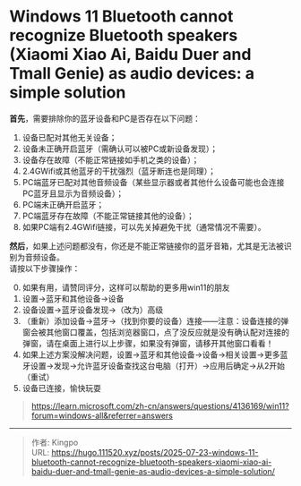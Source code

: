 # Windows 11 Bluetooth cannot recognize Bluetooth speakers (Xiaomi Xiao Ai, Baidu Duer and Tmall Genie) as audio devices: a simple solution


<!--more-->


**首先**，需要排除你的蓝牙设备和PC是否存在以下问题：

1. 设备已配对其他无关设备；
2. 设备未正确开启蓝牙（需确认可以被PC或新设备发现）；
3. 设备存在故障（不能正常链接如手机之类的设备）；
4. 2.4GWifi或其他蓝牙的干扰强烈（蓝牙断连也是同理）；
5. PC端蓝牙已配对其他音频设备（某些显示器或者其他什么设备可能也会连接PC蓝牙且显示为音频设备）；
6. PC端未正确开启蓝牙；
7. PC端蓝牙存在故障（不能正常链接其他的设备）；
8. 如果PC端有2.4GWifi链接，可以先关掉避免干扰（通常情况不需要）。

**然后**，如果上述问题都没有，你还是不能正常链接你的蓝牙音箱，尤其是无法被识别为音频设备。  
请按以下步骤操作：

0. 如果有用，请赞同评分，这样可以帮助的更多用win11的朋友
1. 设置→蓝牙和其他设备→设备
2. 设备设置→蓝牙设备发现→（改为）高级
3. （重新）添加设备→蓝牙→（找到你要的设备）连接——注意：设备连接的弹窗会被其他窗口覆盖，包括浏览器窗口，点了没反应就是没有确认配对连接的弹窗，请在桌面上进行以上步骤，如果没有弹窗，请移开其他窗口看看！
4. 如果上述方案没解决问题，设置→蓝牙和其他设备→设备→相关设置→更多蓝牙设置→发现→允许蓝牙设备查找这台电脑（打开）→应用后确定→从2开始（重试）
5. 设备已连接，愉快玩耍



> https://learn.microsoft.com/zh-cn/answers/questions/4136169/win11?forum=windows-all&referrer=answers

---

> 作者: Kingpo  
> URL: https://hugo.111520.xyz/posts/2025-07-23-windows-11-bluetooth-cannot-recognize-bluetooth-speakers-xiaomi-xiao-ai-baidu-duer-and-tmall-genie-as-audio-devices-a-simple-solution/  

